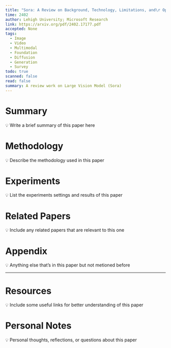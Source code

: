 ```yaml
---
title: "Sora: A Review on Background, Technology, Limitations, and\r Opportunities of Large Vision Models"
time: 2402
author: Lehigh University; Microsoft Research
link: https://arxiv.org/pdf/2402.17177.pdf
accepted: None
tags:
  - Image
  - Video
  - Multimodal
  - Foundation
  - Diffusion
  - Generation
  - Survey
todo: true
scanned: false
read: false
summary: A review work on Large Vision Model (Sora)
---
```

# Summary
💡 Write a brief summary of this paper here

# Methodology
💡 Describe the methodology used in this paper

# Experiments
💡 List the experiments settings and results of this paper

# Related Papers
💡 Include any related papers that are relevant to this one

# Appendix
💡 Anything else that’s in this paper but not metioned before

---
# Resources
💡 Include some useful links for better understanding of this paper

# Personal Notes
💡 Personal thoughts, reflections, or questions about this paper